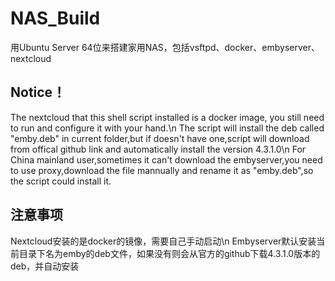 # NAS_Build
  用Ubuntu Server 64位来搭建家用NAS，包括vsftpd、docker、embyserver、nextcloud

## Notice！
  The nextcloud that this shell script installed is a docker image, you still need to run and configure it with your hand.\n
  The script will install the deb called "emby.deb" in current folder,but if doesn't have one,script will download from offical github link and automatically install the version 4.3.1.0\n
  For China mainland user,sometimes it can't download the embyserver,you need to use proxy,download the file mannually and rename it as "emby.deb",so the script could install it.
  
## 注意事项
  Nextcloud安装的是docker的镜像，需要自己手动启动\n
  Embyserver默认安装当前目录下名为emby的deb文件，如果没有则会从官方的github下载4.3.1.0版本的deb，并自动安装
